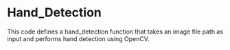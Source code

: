 # Hand_Detection
This code defines a hand_detection function that takes an image file path as input and performs hand detection using OpenCV.
